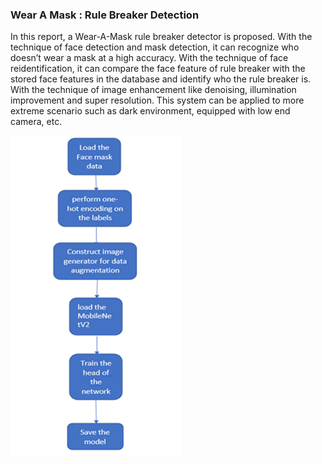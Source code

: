 ### Wear A Mask : Rule Breaker Detection

In this report, a Wear-A-Mask rule breaker detector is proposed. 
With the technique of face detection and mask detection, it can recognize who doesn’t wear a mask at a high accuracy.
With the technique of face reidentification, it can compare the face feature of rule breaker with the stored face features in the database and identify who the rule breaker is. 
With the technique of image enhancement like denoising, illumination improvement and super resolution. 
This system can be applied to more extreme scenario such as dark environment, equipped with low end camera, etc.

![](Images\abc.png)
